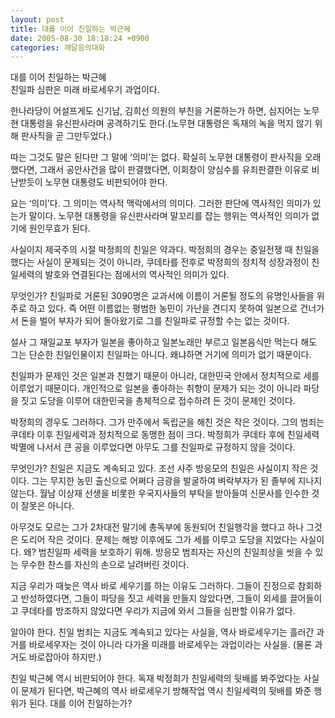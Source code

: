 ```yaml
---
layout: post
title: 대를 이어 친일하는 박근혜
date: 2005-08-30 18:18:24 +0900
categories: 깨달음의대화
---
```

대를 이어 친일하는 박근혜   
친일파 심판은 미래 바로세우기 과업이다.   
  
한나라당이 어설프게도 신기남, 김희선 의원의 부친을 거론하는가 하면, 심지어는 노무현 대통령을 유신판사라며 공격하기도 한다.(노무현 대통령은 독재의 녹을 먹지 않기 위해 판사직을 곧 그만두었다.)   
  
따는 그것도 말은 된다만 그 말에 ‘의미’는 없다. 확실히 노무현 대통령이 판사직을 오래 했다면, 그래서 공안사건을 많이 판결했다면, 이회창이 양심수를 유죄판결한 이유로 비난받듯이 노무현 대통령도 비판되어야 한다.   
  
요는 ‘의미’다. 그 의미는 역사적 맥락에서의 의미다. 그러한 판단에 역사적인 의미가 있는가 말이다. 노무현 대통령을 유신판사라며 말꼬리를 잡는 행위는 역사적인 의미가 없기에 원인무효가 된다.   
  
사실이지 제국주의 시절 박정희의 친일은 약과다. 박정희의 경우는 중일전쟁 때 친일을 했다는 사실이 문제되는 것이 아니라, 쿠데타를 전후로 박정희의 정치적 성장과정이 친일세력의 발호와 연결된다는 점에서의 역사적인 의미가 있다.   
  
무엇인가? 친일파로 거론된 3090명은 교과서에 이름이 거론될 정도의 유명인사들을 위주로 하고 있다. 즉 어떤 이름없는 평범한 농민이 가난을 견디지 못하여 일본으로 건너가서 돈을 벌어 부자가 되어 돌아왔기로 그를 친일파로 규정할 수는 없는 것이다.   
  
설사 그 재일교포 부자가 일본을 좋아하고 일본노래만 부르고 일본음식만 먹는다 해도 그는 단순한 친일인물이지 친일파는 아니다. 왜냐하면 거기에 의미가 없기 때문이다.   
  
친일파가 문제인 것은 일본과 친했기 때문이 아니라, 대한민국 안에서 정치적으로 세를 이루었기 때문이다. 개인적으로 일본을 좋아하는 취향이 문제가 되는 것이 아니라 파당을 짓고 도당을 이루어 대한민국을 총체적으로 접수하려 든 것이 문제인 것이다.   
  
박정희의 경우도 그러하다. 그가 만주에서 독립군을 해친 것은 작은 것이다. 그의 범죄는 쿠데타 이후 친일세력과 정치적으로 동맹한 점이 크다. 박정희가 쿠데타 후에 친일세력 박멸에 나서서 큰 공을 이루었다면 아무도 그를 친일파로 규정하지 않을 것이다.   
  
무엇인가? 친일은 지금도 계속되고 있다. 조선 사주 방응모의 친일은 사실이지 작은 것이다. 그는 무지한 농민 출신으로 어쩌다 금광을 발굴하여 벼락부자가 된 졸부에 지나지 않는다. 월남 이상재 선생을 비롯한 우국지사들의 부탁을 받아들여 신문사를 인수한 것이 잘못은 아니다.   
  
아무것도 모르는 그가 2차대전 말기에 총독부에 동원되어 친일행각을 했다고 하나 그것은 도리어 작은 것이다. 문제는 해방 이후에도 그가 세를 이루고 도당을 지었다는 사실이다. 왜? 범친일파 세력을 보호하기 위해. 방응모 범죄자는 자신의 친일죄상을 씻을 수 있는 무수한 찬스를 자신의 손으로 날려버린 것이다.   
  
지금 우리가 때늦은 역사 바로 세우기를 하는 이유도 그러하다. 그들이 진정으로 참회하고 반성하였다면, 그들이 파당을 짓고 세력을 만들지 않았다면, 그들이 외세를 끌어들이고 쿠데타를 방조하지 않았다면 우리가 지금에 와서 그들을 심판할 이유가 없다.   
  
알아야 한다. 친일 범죄는 지금도 계속되고 있다는 사실을, 역사 바로세우기는 흘러간 과거를 바로세우자는 것이 아니라 다가올 미래를 바로세우는 과업이라는 사실을. (물론 과거도 바로잡아야 하지만.)   
  
친일 박근혜 역시 비판되어야 한다. 독재 박정희가 친일세력의 뒷배를 봐주었다눈 사실이 문제가 된다면, 박근혜의 역사 바로세우기 방해작업 역시 친일세력의 뒷배를 봐준 행위가 된다. 대를 이어 친일하는가?